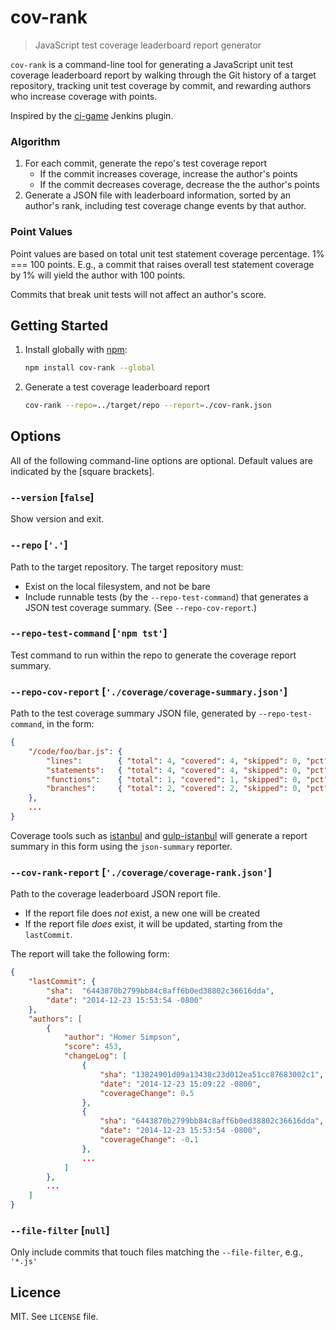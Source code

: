 # cov-rank

> JavaScript test coverage leaderboard report generator

`cov-rank` is a command-line tool for generating a JavaScript unit test coverage leaderboard report by walking through the Git history of a target repository, tracking unit test coverage by commit, and rewarding authors who increase coverage with points.

Inspired by the [ci-game](https://github.com/jenkinsci/ci-game-plugin) Jenkins plugin.

### Algorithm

1. For each commit, generate the repo's test coverage report
    - If the commit increases coverage, increase the author's points
    - If the commit decreases coverage, decrease the the author's points
2. Generate a JSON file with leaderboard information, sorted by an author's rank, including test coverage change events by that author.

### Point Values

Point values are based on total unit test statement coverage percentage. 1% === 100 points. E.g., a commit that raises overall test statement coverage by 1% will yield the author with 100 points.

Commits that break unit tests will not affect an author's score.

## Getting Started

1. Install globally with [npm]():

    ```sh
    npm install cov-rank --global
    ```

2. Generate a test coverage leaderboard report

    ```sh
    cov-rank --repo=../target/repo --report=./cov-rank.json
    ```

## Options

All of the following command-line options are optional. Default values are indicated by the [square brackets].

### `--version`  [`false`]

Show version and exit.

### `--repo` [`'.'`]

Path to the target repository. The target repository must:

- Exist on the local filesystem, and not be bare
- Include runnable tests (by the `--repo-test-command`) that generates a JSON test coverage summary. (See `--repo-cov-report`.)

### `--repo-test-command` [`'npm tst'`]

Test command to run within the repo to generate the coverage report summary.

### `--repo-cov-report` [`'./coverage/coverage-summary.json'`]

Path to the test coverage summary JSON file, generated by `--repo-test-command`, in the form:

```json
{
    "/code/foo/bar.js": {
        "lines":        { "total": 4, "covered": 4, "skipped": 0, "pct": 100 },
        "statements":   { "total": 4, "covered": 4, "skipped": 0, "pct": 100 },
        "functions":    { "total": 1, "covered": 1, "skipped": 0, "pct": 100 },
        "branches":     { "total": 2, "covered": 2, "skipped": 0, "pct": 100 }
    },
    ...
}
```

Coverage tools such as [istanbul](https://github.com/gotwarlost/istanbul) and [gulp-istanbul](https://github.com/SBoudrias/gulp-istanbul) will generate a report summary in this form using the `json-summary` reporter.


### `--cov-rank-report` [`'./coverage/coverage-rank.json'`]

Path to the coverage leaderboard JSON report file.

- If the report file does *not* exist, a new one will be created
- If the report file *does* exist, it will be updated, starting from the `lastCommit`.

The report will take the following form:

```json
{
    "lastCommit": {
        "sha":  "6443870b2799bb84c8aff6b0ed38802c36616dda",
        "date": "2014-12-23 15:53:54 -0800"
    },
    "authors": [
        {
            "author": "Homer Simpson",
            "score": 453,
            "changeLog": [
                {
                    "sha": "13824901d09a13438c23d012ea51cc87683002c1",
                    "date": "2014-12-23 15:09:22 -0800",
                    "coverageChange": 0.5
                },
                {
                    "sha": "6443870b2799bb84c8aff6b0ed38802c36616dda",
                    "date": "2014-12-23 15:53:54 -0800",
                    "coverageChange": -0.1
                },
                ...
            ]
        },
        ...
    ]
}
```

### `--file-filter` [`null`]

Only include commits that touch files matching the `--file-filter`, e.g., `'*.js'`

## Licence

MIT. See `LICENSE` file.
